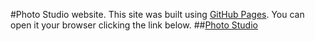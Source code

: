 #Photo Studio website.
This site was built using [GitHub Pages](https://pages.github.com/).
You can open it your browser clicking the link below.
##[Photo Studio](https://hnmn3.github.io/Photo_Studio/)

